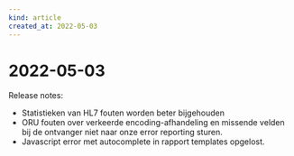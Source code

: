 ```yaml
---
kind: article
created_at: 2022-05-03
---
```


# 2022-05-03

Release notes:

* Statistieken van HL7 fouten worden beter bijgehouden
* ORU fouten over verkeerde encoding-afhandeling en missende velden bij de ontvanger niet naar onze error reporting sturen.
* Javascript error met autocomplete in rapport templates opgelost.
